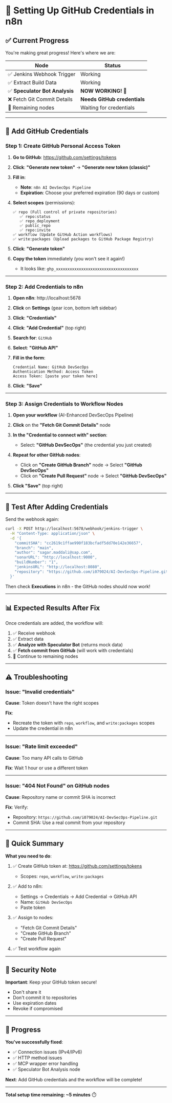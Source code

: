# 🔑 Setting Up GitHub Credentials in n8n

## ✅ Current Progress

You're making great progress! Here's where we are:

| Node | Status |
|------|--------|
| ✅ Jenkins Webhook Trigger | Working |
| ✅ Extract Build Data | Working |
| ✅ **Speculator Bot Analysis** | **NOW WORKING!** 🎉 |
| ❌ Fetch Git Commit Details | **Needs GitHub credentials** |
| 🔄 Remaining nodes | Waiting for credentials |

---

## 🔑 Add GitHub Credentials

### Step 1: Create GitHub Personal Access Token

1. **Go to GitHub**: https://github.com/settings/tokens
2. **Click**: **"Generate new token"** → **"Generate new token (classic)"**
3. **Fill in**:
   - **Note**: `n8n AI DevSecOps Pipeline`
   - **Expiration**: Choose your preferred expiration (90 days or custom)
   
4. **Select scopes** (permissions):
   ```
   ✅ repo (Full control of private repositories)
      ✅ repo:status
      ✅ repo_deployment
      ✅ public_repo
      ✅ repo:invite
   ✅ workflow (Update GitHub Action workflows)
   ✅ write:packages (Upload packages to GitHub Package Registry)
   ```

5. **Click**: **"Generate token"**
6. **Copy the token** immediately (you won't see it again!)
   - It looks like: `ghp_xxxxxxxxxxxxxxxxxxxxxxxxxxxxxxxxxxxx`

---

### Step 2: Add Credentials to n8n

1. **Open n8n**: http://localhost:5678

2. **Click** on **Settings** (gear icon, bottom left sidebar)

3. **Click**: **"Credentials"**

4. **Click**: **"Add Credential"** (top right)

5. **Search for**: `GitHub`

6. **Select**: **"GitHub API"**

7. **Fill in the form**:
   ```
   Credential Name: GitHub DevSecOps
   Authentication Method: Access Token
   Access Token: [paste your token here]
   ```

8. **Click**: **"Save"**

---

### Step 3: Assign Credentials to Workflow Nodes

1. **Open your workflow** (AI-Enhanced DevSecOps Pipeline)

2. **Click** on the **"Fetch Git Commit Details"** node

3. **In the "Credential to connect with" section**:
   - Select: **"GitHub DevSecOps"** (the credential you just created)

4. **Repeat for other GitHub nodes**:
   - Click on **"Create GitHub Branch"** node → Select **"GitHub DevSecOps"**
   - Click on **"Create Pull Request"** node → Select **"GitHub DevSecOps"**

5. **Click "Save"** (top right)

---

## 🧪 Test After Adding Credentials

Send the webhook again:

```bash
curl -X POST http://localhost:5678/webhook/jenkins-trigger \
  -H "Content-Type: application/json" \
  -d '{
    "commitSHA": "cc2619c1ffae990f183bcfadf5dd70e142e36657",
    "branch": "main",
    "author": "sagar.maddali@sap.com",
    "sonarURL": "http://localhost:9000",
    "buildNumber": "1",
    "jenkinsURL": "http://localhost:8080",
    "repository": "https://github.com/i079024/AI-DevSecOps-Pipeline.git"
  }'
```

Then check **Executions** in n8n - the GitHub nodes should now work!

---

## 📊 Expected Results After Fix

Once credentials are added, the workflow will:

1. ✅ Receive webhook
2. ✅ Extract data
3. ✅ **Analyze with Speculator Bot** (returns mock data)
4. ✅ **Fetch commit from GitHub** (will work with credentials)
5. 🔄 Continue to remaining nodes

---

## ⚠️ Troubleshooting

### Issue: "Invalid credentials"

**Cause**: Token doesn't have the right scopes

**Fix**: 
- Recreate the token with `repo`, `workflow`, and `write:packages` scopes
- Update the credential in n8n

---

### Issue: "Rate limit exceeded"

**Cause**: Too many API calls to GitHub

**Fix**: Wait 1 hour or use a different token

---

### Issue: "404 Not Found" on GitHub nodes

**Cause**: Repository name or commit SHA is incorrect

**Fix**: Verify:
- Repository: `https://github.com/i079024/AI-DevSecOps-Pipeline.git`
- Commit SHA: Use a real commit from your repository

---

## 🎯 Quick Summary

**What you need to do**:

1. ✅ Create GitHub token at: https://github.com/settings/tokens
   - Scopes: `repo`, `workflow`, `write:packages`

2. ✅ Add to n8n:
   - Settings → Credentials → Add Credential → GitHub API
   - Name: `GitHub DevSecOps`
   - Paste token

3. ✅ Assign to nodes:
   - "Fetch Git Commit Details"
   - "Create GitHub Branch"
   - "Create Pull Request"

4. ✅ Test workflow again

---

## 📝 Security Note

**Important**: Keep your GitHub token secure!
- Don't share it
- Don't commit it to repositories
- Use expiration dates
- Revoke if compromised

---

## 🎉 Progress

**You've successfully fixed**:
- ✅ Connection issues (IPv4/IPv6)
- ✅ HTTP method issues
- ✅ MCP wrapper error handling
- ✅ Speculator Bot Analysis node

**Next**: Add GitHub credentials and the workflow will be complete!

---

**Total setup time remaining: ~5 minutes** ⏱️

